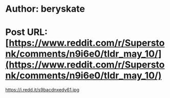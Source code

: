 # Author: beryskate
# Post URL: [https://www.reddit.com/r/Superstonk/comments/n9i6e0/tldr_may_10/](https://www.reddit.com/r/Superstonk/comments/n9i6e0/tldr_may_10/)


https://i.redd.it/s9bacdnxedy61.jpg